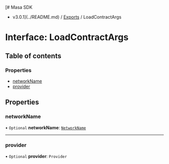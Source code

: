 [# Masa SDK
 - v3.0.1](../README.md) / [Exports](../modules.md) / LoadContractArgs

# Interface: LoadContractArgs

## Table of contents

### Properties

- [networkName](LoadContractArgs.md#networkname)
- [provider](LoadContractArgs.md#provider)

## Properties

### networkName

• `Optional` **networkName**: [`NetworkName`](../modules.md#networkname)

___

### provider

• `Optional` **provider**: `Provider`
